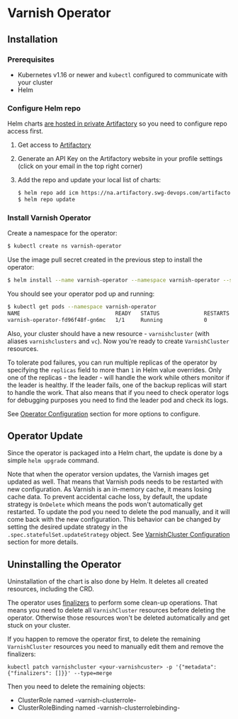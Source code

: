 # Varnish Operator 

## Installation

### Prerequisites

* Kubernetes v1.16 or newer and `kubectl` configured to communicate with your cluster
* Helm

### Configure Helm repo

Helm charts [are hosted in private Artifactory](https://pages.github.ibm.com/TheWeatherCompany/icm-docs/helm/chart-repositories.html#using-artifactory-as-a-helm-chart-repository) so you need to configure repo access first.

1. Get access to [Artifactory](https://na.artifactory.swg-devops.com)
1. Generate an API Key on the Artifactory website in your profile settings (click on your email in the top right corner)
1. Add the repo and update your local list of charts: 

    ```bash
    $ helm repo add icm https://na.artifactory.swg-devops.com/artifactory/wcp-icm-helm-virtual --username=<your-email> --password=<api-key>
    $ helm repo update
    ```

### Install Varnish Operator

Create a namespace for the operator:

```bash
$ kubectl create ns varnish-operator
```

Use the image pull secret created in the previous step to install the operator:

```bash
$ helm install --name varnish-operator --namespace varnish-operator --set container.imagePullSecret=container-reg-secret icm/varnish-operator
```                                                                                                                        

You should see your operator pod up and running:

```bash
$ kubectl get pods --namespace varnish-operator
NAME                              READY   STATUS              RESTARTS   AGE
varnish-operator-fd96f48f-gn6mc   1/1     Running             0          40s
```

Also, your cluster should have a new resource - `varnishcluster` (with aliases `varnishclusters` and `vc`). Now you're ready to create `VarnishCluster` resources.

To tolerate pod failures, you can run multiple replicas of the operator by specifying the `replicas` field to more than `1` in Helm value overrides. Only one of the replicas - the leader - will handle the work while others monitor if the leader is healthy. If the leader fails, one of the backup replicas will start to handle the work. That also means that if you need to check operator logs for debugging purposes you need to find the leader pod and check its logs.

See [Operator Configuration](operator-configuration.md) section for more options to configure.

## Operator Update

Since the operator is packaged into a Helm chart, the update is done by a simple `helm upgrade` command.

Note that when the operator version updates, the Varnish images get updated as well. That means that Varnish pods needs to be restarted with new configuration. As Varnish is an in-memory cache, it means losing cache data. To prevent accidental cache loss, by default, the update strategy is `OnDelete` which means the pods won't automatically get restarted. To update the pod you need to delete the pod manually, and it will come back with the new configuration. This behavior can be changed by setting the desired update strategy in the `.spec.statefulSet.updateStrategy` object. See [VarnishCluster Configuration](varnish-cluster-configuration.md) section for more details.  

## Uninstalling the Operator

Uninstallation of the chart is also done by Helm.
It deletes all created resources, including the CRD.
 
The operator uses [finalizers](https://kubernetes.io/docs/tasks/access-kubernetes-api/custom-resources/custom-resource-definitions/#finalizers) to perform some clean-up operations. That means you need to delete all `VarnishCluster` resources before deleting the operator. Otherwise those resources won't be deleted automatically and get stuck on your cluster.

If you happen to remove the operator first, to delete the remaining `VarnishCluster` resources you need to manually edit them and remove the finalizers:

  `kubectl patch varnishcluster <your-varnishcuster> -p '{"metadata":{"finalizers": []}}' --type=merge`

Then you need to delete the remaining objects:
 * ClusterRole named <varnishcluster-name>-varnish-clusterrole-<varnishcluster-namespace>
 * ClusterRoleBinding named <varnishcluster-name>-varnish-clusterrolebinding-<varnishcluster-namespace>